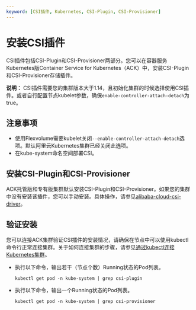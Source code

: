 ```yaml
---
keyword: [CSI插件, Kubernetes, CSI-Plugin, CSI-Provisioner]
---
```


# 安装CSI插件

CSI插件包括CSI-Plugin和CSI-Provisioner两部分。您可以在容器服务Kubernetes版Container Service for Kubernetes（ACK）中，安装CSI-Plugin和CSI-Provisioner存储插件。

**说明：** CSI插件需要您的集群版本大于1.14，且初始化集群的时候选择使用CSI插件。或者自行配置节点kubelet参数，确保`enable-controller-attach-detach`为true。

## 注意事项

-   使用Flexvolume需要kubelet关闭`--enable-controller-attach-detach`选项。默认阿里云Kubernetes集群已经关闭此选项。
-   在kube-system命名空间部署CSI。

## 安装CSI-Plugin和CSI-Provisioner

ACK托管版和专有版集群默认安装CSI-Plugin和CSI-Provisioner。如果您的集群中没有安装该插件，您可以手动安装。具体操作，请参见[alibaba-cloud-csi-driver](https://github.com/kubernetes-sigs/alibaba-cloud-csi-driver/blob/master/README.md)。

## 验证安装

您可以连接ACK集群验证CSI插件的安装情况，请确保在节点中可以使用kubectl命令行正常连接集群。关于如何连接集群的步骤，请参见[通过kubectl连接Kubernetes集群](/intl.zh-CN/Kubernetes集群用户指南/集群/连接集群/通过kubectl连接Kubernetes集群.md)。

-   执行以下命令，输出若干（节点个数）Running状态的Pod列表。

    ```
    kubectl get pod -n kube-system | grep csi-plugin
    ```

-   执行以下命令，输出一个Running状态的Pod列表。

    ```
    kubectl get pod -n kube-system | grep csi-provisioner
    ```


